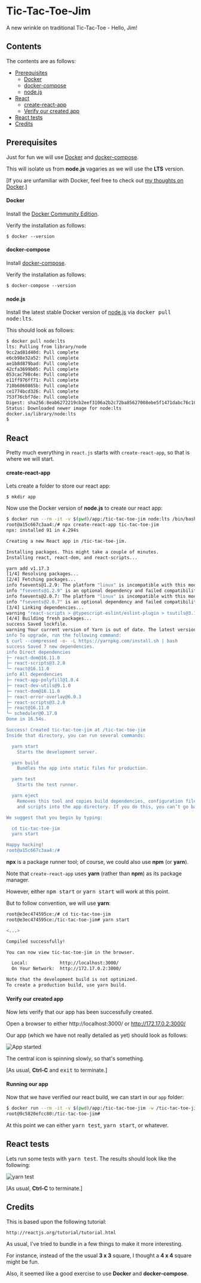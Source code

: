 # Tic-Tac-Toe-Jim

A new wrinkle on traditional Tic-Tac-Toe - Hello, Jim!

## Contents

The contents are as follows:

* [Prerequisites](#prerequisites)
    * [Docker](#docker)
    * [docker-compose](#docker-compose)
    * [node.js](#nodejs)
* [React](#react)
    * [create-react-app](#create-react-app)
    * [Verify our created app](#verify-our-created-app)
* [React tests](#react-tests)
* [Credits](#credits)

## Prerequisites

Just for fun we will use [Docker](#docker) and [docker-compose](#docker-compose).

This will isolate us from __node.js__ vagaries as we will use the __LTS__ version.

[If you are unfamiliar with Docker, feel free to check out [my thoughts on Docker](https://github.com/mramshaw/Docker).]

#### Docker

Install the [Docker Community Edition](http://hub.docker.com/search/?type=edition&offering=community).

Verify the installation as follows:

    $ docker --version

#### docker-compose

Install [docker-compose](http://docs.docker.com/compose/install/).

Verify the installation as follows:

    $ docker-compose --version

#### node.js

Install the latest stable Docker version of [node.js](http://nodejs.org) via <kbd>docker pull node:lts</kbd>.

This should look as follows:

```bash
$ docker pull node:lts
lts: Pulling from library/node
9cc2ad81d40d: Pull complete
e6cb98e32a52: Pull complete
ae1b8d879bad: Pull complete
42cfa3699b05: Pull complete
053cac798c4e: Pull complete
e11ff976ff71: Pull complete
710b6060865b: Pull complete
ce1774bcd326: Pull complete
753f76cbf7de: Pull complete
Digest: sha256:8eab6272219cb2eef3106a2b2c72ba85627008ebe5f1471dabc76c10e688ad59
Status: Downloaded newer image for node:lts
docker.io/library/node:lts
$
```

## React

Pretty much everything in `react.js` starts with `create-react-app`, so that is where we will start.

#### create-react-app

Lets create a folder to store our react app:

    $ mkdir app

Now use the Docker version of __node.js__ to create our react app:

```bash
$ docker run --rm -it -v $(pwd)/app:/tic-tac-toe-jim node:lts /bin/bash
root@a15c667c3aa4:/# npx create-react-app tic-tac-toe-jim
npx: installed 91 in 4.294s

Creating a new React app in /tic-tac-toe-jim.

Installing packages. This might take a couple of minutes.
Installing react, react-dom, and react-scripts...

yarn add v1.17.3
[1/4] Resolving packages...
[2/4] Fetching packages...
info fsevents@1.2.9: The platform "linux" is incompatible with this module.
info "fsevents@1.2.9" is an optional dependency and failed compatibility check. Excluding it from installation.
info fsevents@2.0.7: The platform "linux" is incompatible with this module.
info "fsevents@2.0.7" is an optional dependency and failed compatibility check. Excluding it from installation.
[3/4] Linking dependencies...
warning "react-scripts > @typescript-eslint/eslint-plugin > tsutils@3.17.1" has unmet peer dependency "typescript@>=2.8.0 || >= 3.2.0-dev || >= 3.3.0-dev || >= 3.4.0-dev || >= 3.5.0-dev || >= 3.6.0-dev || >= 3.6.0-beta || >= 3.7.0-dev || >= 3.7.0-beta".
[4/4] Building fresh packages...
success Saved lockfile.
warning Your current version of Yarn is out of date. The latest version is "1.19.1", while you're on "1.17.3".
info To upgrade, run the following command:
$ curl --compressed -o- -L https://yarnpkg.com/install.sh | bash
success Saved 7 new dependencies.
info Direct dependencies
├─ react-dom@16.11.0
├─ react-scripts@3.2.0
└─ react@16.11.0
info All dependencies
├─ react-app-polyfill@1.0.4
├─ react-dev-utils@9.1.0
├─ react-dom@16.11.0
├─ react-error-overlay@6.0.3
├─ react-scripts@3.2.0
├─ react@16.11.0
└─ scheduler@0.17.0
Done in 16.54s.

Success! Created tic-tac-toe-jim at /tic-tac-toe-jim
Inside that directory, you can run several commands:

  yarn start
    Starts the development server.

  yarn build
    Bundles the app into static files for production.

  yarn test
    Starts the test runner.

  yarn eject
    Removes this tool and copies build dependencies, configuration files
    and scripts into the app directory. If you do this, you can’t go back!

We suggest that you begin by typing:

  cd tic-tac-toe-jim
  yarn start

Happy hacking!
root@a15c667c3aa4:/#
```

__npx__ is a package runner tool; of course, we could also use __npm__ (or __yarn__).

Note that `create-react-app` uses __yarn__ (rather than __npm__) as its package manager.

However, either <kbd>npm start</kbd> or <kbd>yarn start</kbd> will work at this point.

But to follow convention, we will use __yarn__:

```bash
root@e3ec474595ce:/# cd tic-tac-toe-jim
root@e3ec474595ce:/tic-tac-toe-jim# yarn start

<...>

Compiled successfully!

You can now view tic-tac-toe-jim in the browser.

  Local:            http://localhost:3000/
  On Your Network:  http://172.17.0.2:3000/

Note that the development build is not optimized.
To create a production build, use yarn build.

```

#### Verify our created app

Now lets verify that our app has been successfully created.

Open a browser to either http://localhost:3000/ or http://172.17.0.2:3000/

Our app (which we have not really detailed as yet) should look as follows:

![App started](images/App_started.png)

The central icon is spinning slowly, so that's something.

[As usual, __Ctrl-C__ and <kbd>exit</kbd> to terminate.]

#### Running our app

Now that we have verified our react build, we can start in our `app` folder:

```bash
$ docker run --rm -it -v $(pwd)/app:/tic-tac-toe-jim -w /tic-tac-toe-jim node:lts /bin/bash
root@9c5820efcc80:/tic-tac-toe-jim#
```

At this point we can either <kbd>yarn test</kbd>, <kbd>yarn start</kbd>, or whatever.

## React tests

Lets run some tests with <kbd>yarn test</kbd>. The results should look like the following:

![yarn test](images/yarn_test.png)

[As usual, __Ctrl-C__ to terminate.]

## Credits

This is based upon the following tutorial:

    http://reactjs.org/tutorial/tutorial.html

As usual, I've tried to bundle in a few things to make it more interesting.

For instance, instead of the the usual __3 x 3__ square, I thought a __4 x 4__ square might be fun.

Also, it seemed like a good exercise to use __Docker__ and __docker-compose__.
